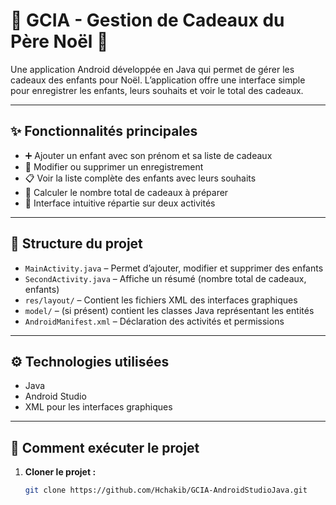 # 🎁 GCIA - Gestion de Cadeaux du Père Noël 🎅

Une application Android développée en Java qui permet de gérer les cadeaux des enfants pour Noël. L’application offre une interface simple pour enregistrer les enfants, leurs souhaits et voir le total des cadeaux.

---

## ✨ Fonctionnalités principales

- ➕ Ajouter un enfant avec son prénom et sa liste de cadeaux
- 📝 Modifier ou supprimer un enregistrement
- 📋 Voir la liste complète des enfants avec leurs souhaits
- 🎄 Calculer le nombre total de cadeaux à préparer
- 🧮 Interface intuitive répartie sur deux activités

---

## 🧱 Structure du projet

- `MainActivity.java` – Permet d’ajouter, modifier et supprimer des enfants
- `SecondActivity.java` – Affiche un résumé (nombre total de cadeaux, enfants)
- `res/layout/` – Contient les fichiers XML des interfaces graphiques
- `model/` – (si présent) contient les classes Java représentant les entités
- `AndroidManifest.xml` – Déclaration des activités et permissions

---

## ⚙️ Technologies utilisées

- Java
- Android Studio
- XML pour les interfaces graphiques

---

## 🚀 Comment exécuter le projet

1. **Cloner le projet :**
   ```bash
   git clone https://github.com/Hchakib/GCIA-AndroidStudioJava.git
